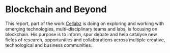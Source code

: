 # Blockchain and Beyond

This report, part of the work [Cellabz](http://www.cellabz.com) is doing on exploring and working with emerging technologies, multi-disciplinary teams and labs, is focusing on blockchain. His purpose is to inform, spur debate and help catalyse new fields of research, opportunities and collaborations across multiple creative, technological and business communities.
